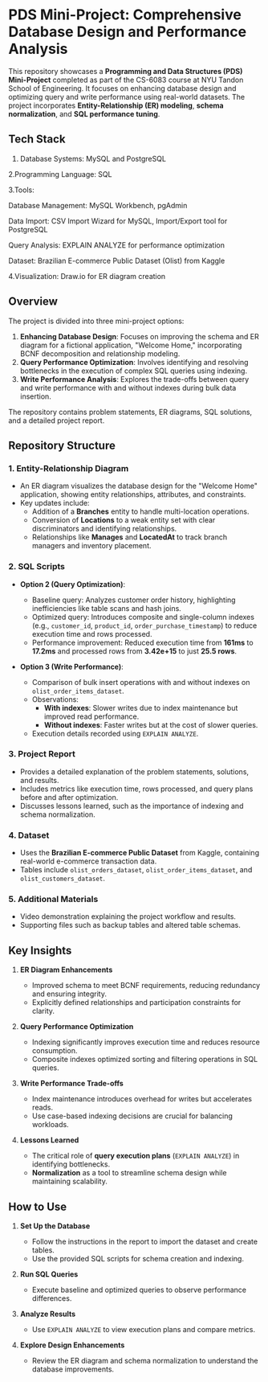 # PDS Mini-Project: Comprehensive Database Design and Performance Analysis  

This repository showcases a **Programming and Data Structures (PDS) Mini-Project** completed as part of the CS-6083 course at NYU Tandon School of Engineering. It focuses on enhancing database design and optimizing query and write performance using real-world datasets. The project incorporates **Entity-Relationship (ER) modeling**, **schema normalization**, and **SQL performance tuning**.  

## Tech Stack
1. Database Systems: MySQL and PostgreSQL
   
2.Programming Language: SQL

3.Tools:

  Database Management: MySQL Workbench, pgAdmin

  Data Import: CSV Import Wizard for MySQL, Import/Export tool for PostgreSQL

  Query Analysis: EXPLAIN ANALYZE for performance optimization

  Dataset: Brazilian E-commerce Public Dataset (Olist) from Kaggle

4.Visualization: Draw.io for ER diagram creation


## Overview  

The project is divided into three mini-project options:  
1. **Enhancing Database Design**: Focuses on improving the schema and ER diagram for a fictional application, "Welcome Home," incorporating BCNF decomposition and relationship modeling.  
2. **Query Performance Optimization**: Involves identifying and resolving bottlenecks in the execution of complex SQL queries using indexing.  
3. **Write Performance Analysis**: Explores the trade-offs between query and write performance with and without indexes during bulk data insertion.  

The repository contains problem statements, ER diagrams, SQL solutions, and a detailed project report.  



## Repository Structure  

### 1. **Entity-Relationship Diagram**  
- An ER diagram visualizes the database design for the "Welcome Home" application, showing entity relationships, attributes, and constraints.  
- Key updates include:  
  - Addition of a **Branches** entity to handle multi-location operations.  
  - Conversion of **Locations** to a weak entity set with clear discriminators and identifying relationships.  
  - Relationships like **Manages** and **LocatedAt** to track branch managers and inventory placement.  

### 2. **SQL Scripts**  
- **Option 2 (Query Optimization)**:  
  - Baseline query: Analyzes customer order history, highlighting inefficiencies like table scans and hash joins.  
  - Optimized query: Introduces composite and single-column indexes (e.g., `customer_id`, `product_id`, `order_purchase_timestamp`) to reduce execution time and rows processed.  
  - Performance improvement: Reduced execution time from **161ms** to **17.2ms** and processed rows from **3.42e+15** to just **25.5 rows**.  

- **Option 3 (Write Performance)**:  
  - Comparison of bulk insert operations with and without indexes on `olist_order_items_dataset`.  
  - Observations:  
    - **With indexes**: Slower writes due to index maintenance but improved read performance.  
    - **Without indexes**: Faster writes but at the cost of slower queries.  
  - Execution details recorded using `EXPLAIN ANALYZE`.  

### 3. **Project Report**  
- Provides a detailed explanation of the problem statements, solutions, and results.  
- Includes metrics like execution time, rows processed, and query plans before and after optimization.  
- Discusses lessons learned, such as the importance of indexing and schema normalization.  

### 4. **Dataset**  
- Uses the **Brazilian E-commerce Public Dataset** from Kaggle, containing real-world e-commerce transaction data.  
- Tables include `olist_orders_dataset`, `olist_order_items_dataset`, and `olist_customers_dataset`.  

### 5. **Additional Materials**  
- Video demonstration explaining the project workflow and results.  
- Supporting files such as backup tables and altered table schemas.



## Key Insights  

1. **ER Diagram Enhancements**  
   - Improved schema to meet BCNF requirements, reducing redundancy and ensuring integrity.  
   - Explicitly defined relationships and participation constraints for clarity.  

2. **Query Performance Optimization**  
   - Indexing significantly improves execution time and reduces resource consumption.  
   - Composite indexes optimized sorting and filtering operations in SQL queries.  

3. **Write Performance Trade-offs**  
   - Index maintenance introduces overhead for writes but accelerates reads.  
   - Use case-based indexing decisions are crucial for balancing workloads.  

4. **Lessons Learned**  
   - The critical role of **query execution plans** (`EXPLAIN ANALYZE`) in identifying bottlenecks.  
   - **Normalization** as a tool to streamline schema design while maintaining scalability.  



## How to Use  

1. **Set Up the Database**  
   - Follow the instructions in the report to import the dataset and create tables.  
   - Use the provided SQL scripts for schema creation and indexing.  

2. **Run SQL Queries**  
   - Execute baseline and optimized queries to observe performance differences.  

3. **Analyze Results**  
   - Use `EXPLAIN ANALYZE` to view execution plans and compare metrics.  

4. **Explore Design Enhancements**  
   - Review the ER diagram and schema normalization to understand the database improvements.  


